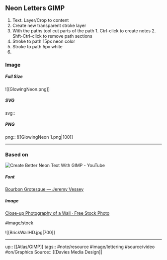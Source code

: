 ## Neon Letters GIMP

1. Text. Layer/Crop to content
2. Create new transparent stroke layer
3. With the paths tool cut parts of the path
		1. Ctrl-click to create notes
		2. Shft-Ctrl-click to remove path sections
4. Stroke to path 15px neon color
5. Stroke to path 5px white
6. 


### Image

##### Full Size

![[GlowingNeon.png]]

##### SVG

svg:: 

##### PNG

png:: ![[GlowingNeon 1.png|100]]

---
### Based on

![Create Better Neon Text With GIMP - YouTube](https://www.youtube.com/watch?v=7t8WP_RqQn8&list=PL_7viLFyJ7sCLguZdKJ9dAbUUXRy13VOF&index=3)

##### Font

[Bourbon Grotesque — Jeremy Vessey](https://www.jeremyvessey.com/bourbon-grotesque)

##### Image

[Close-up Photography of a Wall · Free Stock Photo](https://www.pexels.com/photo/close-up-photography-of-a-wall-3105407/)

#image/stock

![[BrickWallHD.jpg|700]]

---

up:: [[Atlas/GIMP]]
tags:: #note/resource #image/lettering #source/video  #on/Graphics 
Source:: [[Davies Media Design]]
